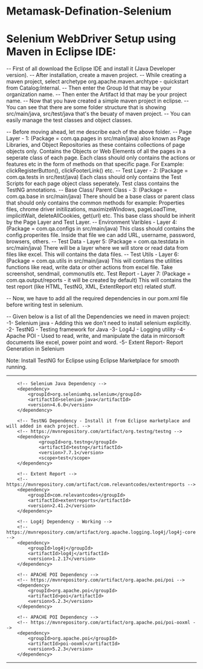 # Metamask-Defination-Selenium
Selenium WebDriver Setup using Maven in Eclipse IDE:
====================================================
-- First of all download the Eclipse IDE and install it (Java Developer version).
-- After installation, create a maven project.
-- While creating a maven project, select archetype org.apache.maven.archtype - quickstart from Catalog:Internal.
-- Then enter the Group Id that may be your organization name.
-- Then enter the Artifact Id that may be your project name.
-- Now that you have created a simple maven project in eclipse.
-- You can see that there are some folder structure that is showing src/main/java, src/test/java that's the beuaty of maven project.
-- You can easily manage the test classes and object classes.

-- Before moving ahead, let me describe each of the above folder.
-- Page Layer - 1: (Package = com.qa.pages in src/main/java) also known as Page Libraries, and Object Repositories as these contains collections of page objects only. Contains the Objects or Web Elements of all the pages in a seperate class of each page. Each class should only contains the actions or features etc in the form of methods on that specific page. For Example: clickRegisterButton(), clickFooterLink() etc.
-- Test Layer - 2: (Package = com.qa.tests in src/test/java) Each class should only contains the Test Scripts for each page object class seperately. Test class contains the TestNG annotations.
-- Base Class/ Parent Class - 3: (Package = com.qa.base in src/main/java) There should be a base class or parent class that should only contains the common methods for example: Properties files, chrome driver initilizations, maximizeWindows, pageLoadTime, implicitWait, deleteAllCookies, get(url) etc. This base class should be inherit by the Page Layer and Test Layer.
-- Environment Varibles - Layer 4: (Package = com.qa.configs in src/main/java) This class should contains the config.properites file. Inside that file we can add URL, username, password, browsers, others.
-- Test Data - Layer 5: (Package = com.qa.testdata in src/main/java) There will be a layer where we will store or read data from files like excel. This will contains the data files.
-- Test Utils - Layer 6: (Package = com.qa.utils in src/main/java) This will contians the utilities functions like read, write data or other actions from excel file. Take screenshot, sendmail, commonutils etc.
Test Report - Layer 7: (Package = com.qa.output/reports - it will be created by default) This will contains the test report (like HTML, TestNG, XML, ExtentReport etc) related stuff.

-- Now, we have to add all the required dependencies in our pom.xml file before writing test in selenium.

-- Given below is a list of all the Dependencies we need in maven project:
-1- Selenium java - Adding this we don't need to install selenium explicitly.
-2- TestNG - Testing framework for Java
-3- Log4J - Logging utility
-4- Apache POI - Used to read, write, and manipulate the data in mircorsoft documents like excel, power point and word.
-5- Extent Report- Report Generation in Selenium

Note: Install TestNG for Eclipse using Eclipse Marketplace for smooth running.
****************************************************************************************************************************
		<!-- Selenium Java Dependency -->	
		<dependency>
			<groupId>org.seleniumhq.selenium</groupId>
			<artifactId>selenium-java</artifactId>
			<version>4.6.0</version>
		</dependency>

		<!-- TestNG Dependency - Install it from Eclipse marketplace and will added in each project. -->
		<!-- https://mvnrepository.com/artifact/org.testng/testng -->
		<dependency>
    			<groupId>org.testng</groupId>
    			<artifactId>testng</artifactId>
    			<version>7.7.1</version>
    			<scope>test</scope>
		</dependency>

		<!-- Extent Report -->
		<!-- https://mvnrepository.com/artifact/com.relevantcodes/extentreports -->
		<dependency>
			<groupId>com.relevantcodes</groupId>
			<artifactId>extentreports</artifactId>
			<version>2.41.2</version>
		</dependency>
		
		<!-- Log4j Dependency - Working -->
		<!-- https://mvnrepository.com/artifact/org.apache.logging.log4j/log4j-core -->
		<dependency>
			<groupId>log4j</groupId>
			<artifactId>log4j</artifactId>
			<version>1.2.17</version>
		</dependency>

		<!-- APACHE POI Dependency -->
		<!-- https://mvnrepository.com/artifact/org.apache.poi/poi -->
		<dependency>
			<groupId>org.apache.poi</groupId>
			<artifactId>poi</artifactId>
			<version>5.2.3</version>
		</dependency>

		<!-- APACHE POI Dependency -->
		<!-- https://mvnrepository.com/artifact/org.apache.poi/poi-ooxml -->
		<dependency>
			<groupId>org.apache.poi</groupId>
			<artifactId>poi-ooxml</artifactId>
			<version>5.2.3</version>
		</dependency>
****************************************************************************************************************************
